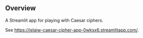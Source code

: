 ## Overview
A Streamlit app for playing with Caesar ciphers.

See https://jelaiw-caesar-cipher-app-0wksx6.streamlitapp.com/.
